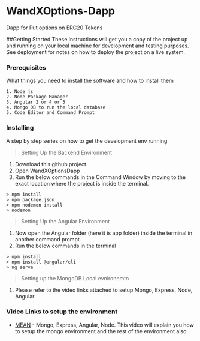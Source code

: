 # WandXOptions-Dapp
Dapp for Put options on ERC20 Tokens

##Getting Started
These instructions will get you a copy of the project up and running on your local machine for development and testing purposes. See deployment for notes on how to deploy the project on a live system.

### Prerequisites
What things you need to install the software and how to install them

```
1. Node js
2. Node Package Manager
3. Angular 2 or 4 or 5
4. Mongo DB to run the local database
5. Code Editor and Command Prompt
```

### Installing

A step by step series on how to get the development env running

> Setting Up the Backend Environment

1. Download this github project.
2. Open WandXOptionsDapp
3. Run the below commands in the Command Window by moving to the exact location where the project is inside the terminal.
```
> npm install
> npm package.json
> npm nodemon install
> nodemon
```

> Setting Up the Angular Environment

1. Now open the Angular folder (here it is app folder) inside the terminal in another command prompt
2. Run the below commands in the terminal
```
> npm install
> npm install @angular/cli
> ng serve
```

> Setting up the MongoDB Local evnironemtn

1. Please refer to the video links attached to setup Mongo, Express, Node, Angular

### Video Links to setup the environment 

* [MEAN](https://www.youtube.com/watch?v=wtIvu085uU0&t=2547s) - Mongo, Express, Angular, Node. This video will explain you how to setup the mongo environment and the rest of the environment also.
